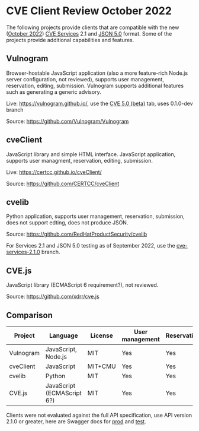 # CVE Client Review October 2022
The following projects provide clients that are compatible with the new ([October 2022](https://cveproject.github.io/automation-transition)) [CVE Services](https://github.com/CVEProject/cve-services) 2.1 and [JSON 5.0](https://cveproject.github.io/cve-schema/schema/v5.0/docs/) format. Some of the projects provide additional capabilities and features.

## Vulnogram
Browser-hostable JavaScript application (also a more feature-rich Node.js server configuration, not reviewed), supports user management, reservation, editing, submission. Vulnogram supports additional features such as generating a generic advisory.

Live: https://vulnogram.github.io/, use the [CVE 5.0 (beta)](https://vulnogram.github.io/cve5/) tab, uses 0.1.0-dev branch

Source: https://github.com/Vulnogram/Vulnogram

## cveClient
JavaScript library and simple HTML interface. JavaScript application, supports user managment, reservation, editing, submission.

Live: https://certcc.github.io/cveClient/

Source: https://github.com/CERTCC/cveClient

## cvelib
Python application, supports user management, reservation, submission, does not support edting, does not produce JSON.

Source: https://github.com/RedHatProductSecurity/cvelib

For Services 2.1 and JSON 5.0 testing as of September 2022, use the [cve-services-2.1.0](https://github.com/RedHatProductSecurity/cvelib/tree/cve-services-2.1.0) branch.

## CVE.js
JavaScript library (ECMAScript 6 requirement?), not reviewed.

Source: https://github.com/xdrr/cve.js

## Comparison
| Project | Language | License | User management | Reservation | Editing | Submission |
| --- | --- | --- | --- | --- | --- | --- |
| Vulnogram | JavaScript, Node.js | MIT | Yes | Yes | Yes | Yes |
| cveClient | JavaScript | MIT+CMU | Yes | Yes | Yes | Yes |
| cvelib | Python | MIT | Yes | Yes | No | Yes |
| CVE.js | JavaScript (ECMAScript 6?) | MIT | Yes | Yes | No | Yes |

Clients were not evaluated against the full API specification, use API version 2.1.0 or greater, here are Swagger docs for [prod](https://cveawg.mitre.org/api-docs/) and [test](https://cveawg-test.mitre.org/api-docs/).
